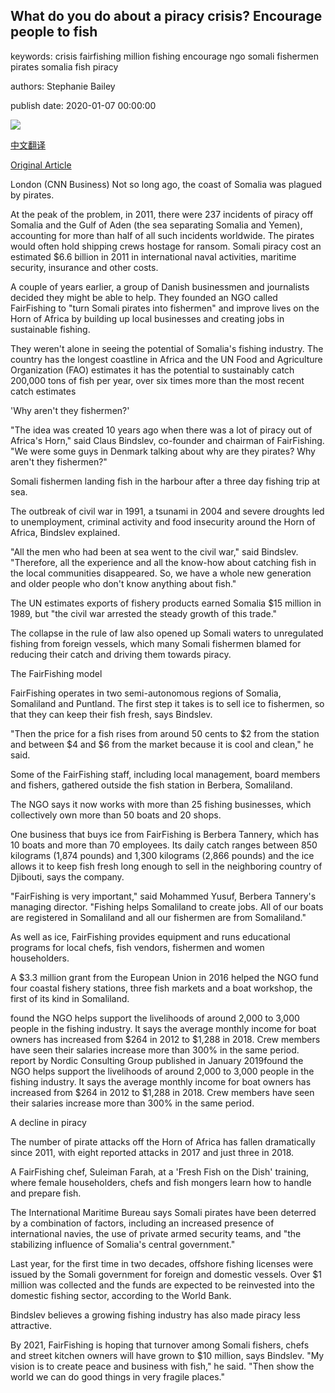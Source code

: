 ## What do you do about a piracy crisis? Encourage people to fish

keywords: crisis fairfishing million fishing encourage ngo somali fishermen pirates somalia fish piracy

authors: Stephanie Bailey

publish date: 2020-01-07 00:00:00

![](https://cdn.cnn.com/cnnnext/dam/assets/191202154930-fairfishing-4-super-tease.jpg)

[中文翻译](What%20do%20you%20do%20about%20a%20piracy%20crisis%3F%20Encourage%20people%20to%20fish_zh.md)

[Original Article](https://edition.cnn.com/2020/01/07/business/somali-piracy-fair-fishing-intl/index.html)

London (CNN Business) Not so long ago, the coast of Somalia was plagued by pirates.

At the peak of the problem, in 2011, there were 237 incidents of piracy off Somalia and the Gulf of Aden (the sea separating Somalia and Yemen), accounting for more than half of all such incidents worldwide. The pirates would often hold shipping crews hostage for ransom. Somali piracy cost an estimated $6.6 billion in 2011 in international naval activities, maritime security, insurance and other costs.

A couple of years earlier, a group of Danish businessmen and journalists decided they might be able to help. They founded an NGO called FairFishing to "turn Somali pirates into fishermen" and improve lives on the Horn of Africa by building up local businesses and creating jobs in sustainable fishing.

They weren't alone in seeing the potential of Somalia's fishing industry. The country has the longest coastline in Africa and the UN Food and Agriculture Organization (FAO) estimates it has the potential to sustainably catch 200,000 tons of fish per year, over six times more than the most recent catch estimates

'Why aren't they fishermen?'

"The idea was created 10 years ago when there was a lot of piracy out of Africa's Horn," said Claus Bindslev, co-founder and chairman of FairFishing. "We were some guys in Denmark talking about why are they pirates? Why aren't they fishermen?"

Somali fishermen landing fish in the harbour after a three day fishing trip at sea.

The outbreak of civil war in 1991, a tsunami in 2004 and severe droughts led to unemployment, criminal activity and food insecurity around the Horn of Africa, Bindslev explained.

"All the men who had been at sea went to the civil war," said Bindslev. "Therefore, all the experience and all the know-how about catching fish in the local communities disappeared. So, we have a whole new generation and older people who don't know anything about fish."

The UN estimates exports of fishery products earned Somalia $15 million in 1989, but "the civil war arrested the steady growth of this trade."

The collapse in the rule of law also opened up Somali waters to unregulated fishing from foreign vessels, which many Somali fishermen blamed for reducing their catch and driving them towards piracy.

The FairFishing model

FairFishing operates in two semi-autonomous regions of Somalia, Somaliland and Puntland. The first step it takes is to sell ice to fishermen, so that they can keep their fish fresh, says Bindslev.

"Then the price for a fish rises from around 50 cents to $2 from the station and between $4 and $6 from the market because it is cool and clean," he said.

Some of the FairFishing staff, including local management, board members and fishers, gathered outside the fish station in Berbera, Somaliland.

The NGO says it now works with more than 25 fishing businesses, which collectively own more than 50 boats and 20 shops.

One business that buys ice from FairFishing is Berbera Tannery, which has 10 boats and more than 70 employees. Its daily catch ranges between 850 kilograms (1,874 pounds) and 1,300 kilograms (2,866 pounds) and the ice allows it to keep fish fresh long enough to sell in the neighboring country of Djibouti, says the company.

"FairFishing is very important," said Mohammed Yusuf, Berbera Tannery's managing director. "Fishing helps Somaliland to create jobs. All of our boats are registered in Somaliland and all our fishermen are from Somaliland."

As well as ice, FairFishing provides equipment and runs educational programs for local chefs, fish vendors, fishermen and women householders.

A $3.3 million grant from the European Union in 2016 helped the NGO fund four coastal fishery stations, three fish markets and a boat workshop, the first of its kind in Somaliland.

found the NGO helps support the livelihoods of around 2,000 to 3,000 people in the fishing industry. It says the average monthly income for boat owners has increased from $264 in 2012 to $1,288 in 2018. Crew members have seen their salaries increase more than 300% in the same period. report by Nordic Consulting Group published in January 2019found the NGO helps support the livelihoods of around 2,000 to 3,000 people in the fishing industry. It says the average monthly income for boat owners has increased from $264 in 2012 to $1,288 in 2018. Crew members have seen their salaries increase more than 300% in the same period.

A decline in piracy

The number of pirate attacks off the Horn of Africa has fallen dramatically since 2011, with eight reported attacks in 2017 and just three in 2018.

A FairFishing chef, Suleiman Farah, at a 'Fresh Fish on the Dish' training, where female householders, chefs and fish mongers learn how to handle and prepare fish.

The International Maritime Bureau says Somali pirates have been deterred by a combination of factors, including an increased presence of international navies, the use of private armed security teams, and "the stabilizing influence of Somalia's central government."

Last year, for the first time in two decades, offshore fishing licenses were issued by the Somali government for foreign and domestic vessels. Over $1 million was collected and the funds are expected to be reinvested into the domestic fishing sector, according to the World Bank.

Bindslev believes a growing fishing industry has also made piracy less attractive.

By 2021, FairFishing is hoping that turnover among Somali fishers, chefs and street kitchen owners will have grown to $10 million, says Bindslev. "My vision is to create peace and business with fish," he said. "Then show the world we can do good things in very fragile places."